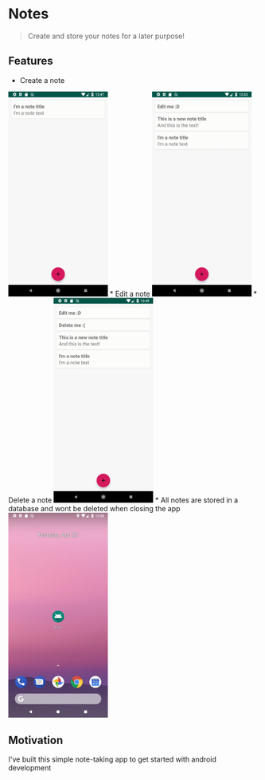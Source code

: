 # Notes
> Create and store your notes for a later purpose!

## Features
* Create a note
<img src="media/createNote.gif" width="200">
* Edit a note
<img src="media/EditNote.gif" width="200">
* Delete a note
<img src="media/deleteNote.gif" width="200">
* All notes are stored in a database and wont be deleted when closing the app
<img src="media/allNotesAreSaved.gif" width="200">

## Motivation
I've built this simple note-taking app to get started with android development